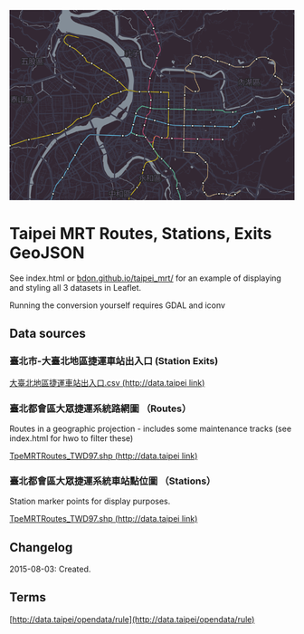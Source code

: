 ![screenshot](thumbnail.png)

# Taipei MRT Routes, Stations, Exits GeoJSON

See index.html or [bdon.github.io/taipei_mrt/](http://bdon.github.io/taipei_mrt/) for an example of displaying and styling all 3 datasets in Leaflet. 

Running the conversion yourself requires GDAL and iconv

## Data sources

### 臺北市-大臺北地區捷運車站出入口 (Station Exits)

[大臺北地區捷運車站出入口.csv (http://data.taipei link)](http://data.taipei/opendata/datalist/datasetMeta?oid=cfa4778c-62c1-497b-b704-756231de348b)

### 臺北都會區大眾捷運系統路網圖 （Routes）

Routes in a geographic projection - includes some maintenance tracks (see index.html for hwo to filter these)

[TpeMRTRoutes_TWD97.shp (http://data.taipei link)](http://data.taipei/opendata/datalist/datasetMeta?oid=afccd2ac-75b1-4362-9099-45983e332776)

### 臺北都會區大眾捷運系統車站點位圖 （Stations）

Station marker points for display purposes.

[TpeMRTRoutes_TWD97.shp (http://data.taipei link)](http://data.taipei/opendata/datalist/datasetMeta?oid=758e5ae0-e6ee-448b-81f5-316eb68a5ba7)

## Changelog

2015-08-03: Created.

## Terms

[http://data.taipei/opendata/rule](http://data.taipei/opendata/rule)